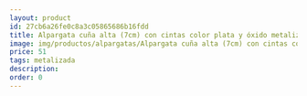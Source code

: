 ```yaml
---
layout: product
id: 27cb6a26fe0c8a3c05865686b16fdd
title: Alpargata cuña alta (7cm) con cintas color plata y óxido metalizado
image: img/productos/alpargatas/Alpargata cuña alta (7cm) con cintas color plata y óxido metalizado=51=metalizada.webp
price: 51
tags: metalizada
description: 
order: 0
---
```

